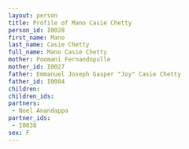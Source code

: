 ```yaml
---
layout: person
title: Profile of Mano Casie Chetty
person_id: I0028
first_name: Mano
last_name: Casie Chetty
full_name: Mano Casie Chetty
mother: Poomani Fernandopulle
mother_id: I0027
father: Emmanuel Joseph Gasper "Joy" Casie Chetty
father_id: I0004
children:
children_ids:
partners:
 - Noel Anandappa
partner_ids:
 - I0038
sex: F
---
```


